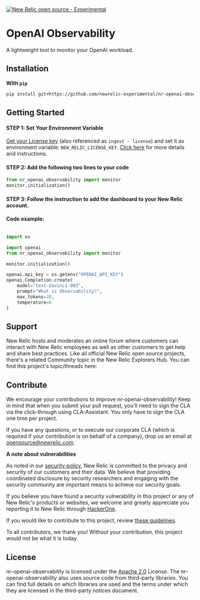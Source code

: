 
<a href="https://opensource.newrelic.com/oss-category/#community-project">
<picture>
  <source media="(prefers-color-scheme: dark)" srcset="https://raw.githubusercontent.com/newrelic/opensource-website/develop/src/images/categories/dark/Community_Project.png">
  <source media="(prefers-color-scheme: light)" srcset="https://raw.githubusercontent.com/newrelic/opensource-website/develop/src/images/categories/Community_Project.png">
  <img alt="New Relic open source - Experimental" src="https://raw.githubusercontent.com/newrelic/opensource-website/develop/src/images/categories/Community_Project.png">
</picture>
</a>

# OpenAI Observability

A lightweight tool to monitor your OpenAI workload.

## Installation
**With `pip`**

```bash
pip install git+https://github.com/newrelic-experimental/nr-openai-observability.git
```

## Getting Started

#### STEP 1: Set Your Environment Variable 
[Get your License key](https://one.newrelic.com/launcher/api-keys-ui.api-keys-launcher) (also referenced as `ingest - license`) and set it as environment variable: `NEW_RELIC_LICENSE_KEY`.
[Click here](https://docs.newrelic.com/docs/apis/intro-apis/new-relic-api-keys/#license-key) for more details and instructions.

#### STEP 2: Add the following two lines to your code

```python
from nr_openai_observability import monitor
monitor.initialization()
```

#### STEP 3: Follow the instruction to add the dashboard to your New Relic account.

#### Code example:

```python

import os

import openai
from nr_openai_observability import monitor

monitor.initialization()

openai.api_key = os.getenv("OPENAI_API_KEY")
openai.Completion.create(
    model="text-davinci-003",
    prompt="What is Observability?",
    max_tokens=20,
    temperature=0 
)
```

## Support

New Relic hosts and moderates an online forum where customers can interact with New Relic employees as well as other customers to get help and share best practices. Like all official New Relic open source projects, there's a related Community topic in the New Relic Explorers Hub. You can find this project's topic/threads here:

## Contribute

We encourage your contributions to improve nr-openai-observability! Keep in mind that when you submit your pull request, you'll need to sign the CLA via the click-through using CLA-Assistant. You only have to sign the CLA one time per project.

If you have any questions, or to execute our corporate CLA (which is required if your contribution is on behalf of a company), drop us an email at opensource@newrelic.com.

**A note about vulnerabilities**

As noted in our [security policy](../../security/policy), New Relic is committed to the privacy and security of our customers and their data. We believe that providing coordinated disclosure by security researchers and engaging with the security community are important means to achieve our security goals.

If you believe you have found a security vulnerability in this project or any of New Relic's products or websites, we welcome and greatly appreciate you reporting it to New Relic through [HackerOne](https://hackerone.com/newrelic).

If you would like to contribute to this project, review [these guidelines](./CONTRIBUTING.md).

To all contributors, we thank you!  Without your contribution, this project would not be what it is today.

## License
nr-openai-observability is licensed under the [Apache 2.0](http://apache.org/licenses/LICENSE-2.0.txt) License.
The nr-openai-observability also uses source code from third-party libraries. You can find full details on which libraries are used and the terms under which they are licensed in the third-party notices document.
